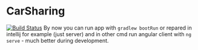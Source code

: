 # CarSharing
[![Build Status](https://travis-ci.org/Azbesciak/CarSharing.svg?branch=master)](https://travis-ci.org/Azbesciak/CarSharing)
By now you can run app with `gradlew bootRun` or repared in intellij for example (just server) and in other cmd run angular client with `ng serve` - much better during development.
